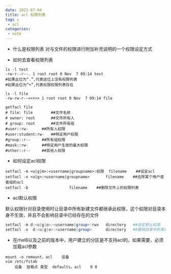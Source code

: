 ```yaml
---
date: 2021-07-04
title: acl 权限列表
tags :
 - acl
categories:
 - note 
---
```


* 什么是权限列表
  对与文件的权限进行附加补充说明的一个权限设定方式

* 如何去查看权限列表   

<!--more-->

```shell
ls -l test
-rw-r--r--. 1 root root 0 Nov  7 09:14 test
#如果此位为“.”,代表这位上没有权限列表
#如果此位为“+”,代表权限权限列表存在

ls -l file
-rw-rw-r--<<+>> 1 root root 0 Nov  7 09:14 file

getfacl file 
# file: file		##文件名称
# owner: root		##文件所有人
# group: root		##文件所有组
#user::rw-		##所有人权限
#user:student:rw-	##特定用户权限
#group::r--		##所有组权限
#mask::rw-		##特定用户生效的最大权限
#other::r--		##其他人权限
```


* 如何设定acl权限


```shell
setfacl	-m <u|g|m>:<username|groupname>:权限	filename	##设定acl
setfacl -x <u|g>:<username|groupname> 		filename	##去除某个用户或者组的acl
setfacl -b					filename	##删除文件上的权限列表
```

* acl默认权限

默认权限针对目录使用时让目录中所有新建文件都继承此权限，这个权限对目录本身不生效，并且不会影响目录中已经存在的文件

```powershell
setfacl -m d:<u|g|o>:<username|group>:rwx	directory	##设定默认权限
setfacl -x  d:<u|g|o>:<username|group>		directory	##撤销目录中的某条默认权限
```

* 在rhel6以及之前的版本中，用户建立的分区是不支持acl的，如果需要，必须加载acl参数


```shell
mount -o remount，acl	设备
vim /etc/fstab
    设备	挂载点	类型	defaults，acl	0 0
```







